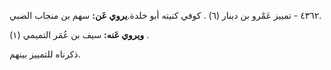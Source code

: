 ٤٣٦٢ - تمييز عَمْرو بن دينار (٦) . كوفي كنيته أبو خلدة.**يروي عَن:** سهم بن منجاب الضبي.

**ويروي عَنه:** سيف بن عُمَر التميمي (١) .

ذكرناه للتمييز بينهم.